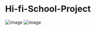 # Hi-fi-School-Project

![image](https://user-images.githubusercontent.com/77662628/158343112-e1641d02-71d0-488f-8443-cdfa52697ba5.png)
![image](https://user-images.githubusercontent.com/77662628/158343249-095c5892-2e36-427b-be67-1002212c5000.png)
